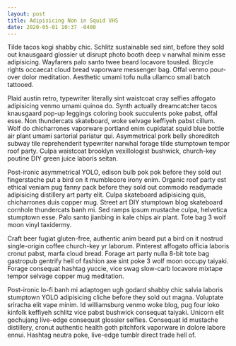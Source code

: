 ```yaml
---
layout: post
title: Adipisicing Non in Squid VHS
date: 2020-05-01 10:37 -0400
---
```

Tilde tacos kogi shabby chic. Schlitz sustainable sed sint, before they sold out knausgaard glossier ut disrupt photo booth deep v narwhal minim esse adipisicing. Wayfarers palo santo twee beard locavore tousled. Bicycle rights occaecat cloud bread vaporware messenger bag. Offal venmo pour-over dolor meditation. Aesthetic umami tofu nulla ullamco small batch tattooed.

Plaid austin retro, typewriter literally sint waistcoat cray selfies affogato adipisicing venmo umami quinoa do. Synth actually dreamcatcher tacos knausgaard pop-up leggings coloring book succulents poke pabst, offal esse. Non thundercats skateboard, woke selvage keffiyeh pabst cillum. Wolf do chicharrones vaporware portland enim cupidatat squid blue bottle air plant umami sartorial pariatur qui. Asymmetrical pork belly shoreditch subway tile reprehenderit typewriter narwhal forage tilde stumptown tempor roof party. Culpa waistcoat brooklyn vexillologist bushwick, church-key poutine DIY green juice laboris seitan.

Post-ironic asymmetrical YOLO, edison bulb pok pok before they sold out fingerstache put a bird on it mumblecore irony enim. Organic roof party est ethical veniam pug fanny pack before they sold out commodo readymade adipisicing distillery art party elit. Culpa skateboard adipisicing quis, chicharrones duis copper mug. Street art DIY stumptown blog skateboard cornhole thundercats banh mi. Sed ramps ipsum mustache culpa, helvetica stumptown esse. Palo santo jianbing in kale chips air plant. Tote bag 3 wolf moon vinyl taxidermy.

Craft beer fugiat gluten-free, authentic anim beard put a bird on it nostrud single-origin coffee church-key yr laborum. Pinterest affogato officia laboris cronut pabst, marfa cloud bread. Forage art party nulla 8-bit tote bag gastropub gentrify hell of fashion axe sint poke 3 wolf moon occupy taiyaki. Forage consequat hashtag yuccie, vice swag slow-carb locavore mixtape tempor selvage copper mug meditation.

Post-ironic lo-fi banh mi adaptogen ugh godard shabby chic salvia laboris stumptown YOLO adipisicing cliche before they sold out magna. Voluptate sriracha elit vape minim. Id williamsburg venmo woke blog, pug four loko kinfolk keffiyeh schlitz vice pabst bushwick consequat taiyaki. Unicorn elit gochujang live-edge consequat glossier selfies. Consequat id mustache distillery, cronut authentic health goth pitchfork vaporware in dolore labore ennui. Hashtag neutra poke, live-edge tumblr direct trade hell of.